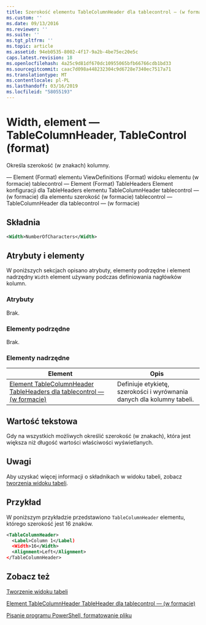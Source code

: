 ```yaml
---
title: Szerokość elementu TableColumnHeader dla tablecontrol — (w formacie) | Dokumentacja firmy Microsoft
ms.custom: ''
ms.date: 09/13/2016
ms.reviewer: ''
ms.suite: ''
ms.tgt_pltfrm: ''
ms.topic: article
ms.assetid: 94eb0535-8002-4f17-9a2b-4be75ec20e5c
caps.latest.revision: 18
ms.openlocfilehash: 4a25c9d81df670dc10955065bfb66766cdb1bd33
ms.sourcegitcommit: caac7d098a448232304c9d6728e7340ec7517a71
ms.translationtype: MT
ms.contentlocale: pl-PL
ms.lasthandoff: 03/16/2019
ms.locfileid: "58055193"
---
```

# <a name="width-element-for-tablecolumnheader-for-tablecontrol-format"></a>Width, element — TableColumnHeader, TableControl (format)

Określa szerokość (w znakach) kolumny.

— Element (Format) elementu ViewDefinitions (Format) widoku elementu (w formacie) tablecontrol — Element (Format) TableHeaders Element konfiguracji dla TableHeaders elementu TableColumnHeader tablecontrol — (w formacie) dla elementu szerokość (w formacie) tablecontrol — TableColumnHeader dla tablecontrol — (w formacie)

## <a name="syntax"></a>Składnia

```xml
<Width>NumberOfCharacters</Width>
```

## <a name="attributes-and-elements"></a>Atrybuty i elementy

W poniższych sekcjach opisano atrybuty, elementy podrzędne i element nadrzędny `Width` element używany podczas definiowania nagłówków kolumn.

### <a name="attributes"></a>Atrybuty

Brak.

### <a name="child-elements"></a>Elementy podrzędne

Brak.

### <a name="parent-elements"></a>Elementy nadrzędne

|Element|Opis|
|-------------|-----------------|
|[Element TableColumnHeader TableHeaders dla tablecontrol — (w formacie)](./tablecolumnheader-element-format.md)|Definiuje etykietę, szerokości i wyrównania danych dla kolumny tabeli.|

## <a name="text-value"></a>Wartość tekstowa

Gdy na wszystkich możliwych określić szerokość (w znakach), która jest większa niż długość wartości właściwości wyświetlanych.

## <a name="remarks"></a>Uwagi

Aby uzyskać więcej informacji o składnikach w widoku tabeli, zobacz [tworzenia widoku tabeli](./creating-a-table-view.md).

## <a name="example"></a>Przykład

W poniższym przykładzie przedstawiono `TableColumnHeader` elementu, którego szerokość jest 16 znaków.

```xml
<TableColumnHeader>
  <Label>Column 1</Label)
  <Width>16</Width>
  <Alignment>Left</Alignment>
</TableColumnHeader>
```

## <a name="see-also"></a>Zobacz też

[Tworzenie widoku tabeli](./creating-a-table-view.md)

[Element TableColumnHeader TableHeader dla tablecontrol — (w formacie)](./tablecolumnheader-element-format.md)

[Pisanie programu PowerShell, formatowanie pliku](./writing-a-powershell-formatting-file.md)
